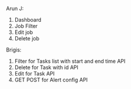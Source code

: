 Arun J:
1. Dashboard
2. Job Filter
3. Edit job
4. Delete job

Brigis:
1. Filter for Tasks list with start and end time API
2. Delete for Task with id API
3. Edit for Task API
4. GET POST for Alert config API
